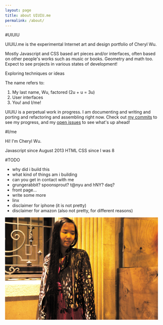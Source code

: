 ```yaml
---
layout: page
title: about UIUIU.me
permalink: /about/
---
```


#UIUIU

UIUIU.me is the experimental Internet art and design portfolio of Cheryl Wu. 

Mostly Javascript and CSS based art pieces and/or interfaces, often based on other people's works such as music or books. Geometry and math too. Expect to see projects in various states of development! 

Exploring techniques or ideas

The name refers to:

1. My last name, Wu, factored (2u + u = 3u)
2. User interfaces
3. You! and I/me!

UIUIU is a perpetual work in progress. I am documenting and writing and porting and refactoring and assembling right now. Check out <a href="https://github.com/grungerabbit/uiuiu/commits/project">my commits</a> to see my progress, and my <a href="https://github.com/grungerabbit/uiuiu/issues?state=open">open issues</a> to see what's up ahead!

#I/me

Hi! I'm Cheryl Wu.

Javascript since August 2013
HTML CSS since I was 8

#TODO

* why did i build this
* what kind of things am i building
* can you get in contact with me
* grungerabbit? spoonsprout? t@nyu and hNY? daq?
* front page...
* write some more
* linx
* disclaimer for iphone (it is not pretty)
* disclaimer for amazon (also not pretty, for different reasons)

![Cheryl Wu near her home in NYC](/lib/img/cheryl-wu.jpg)
